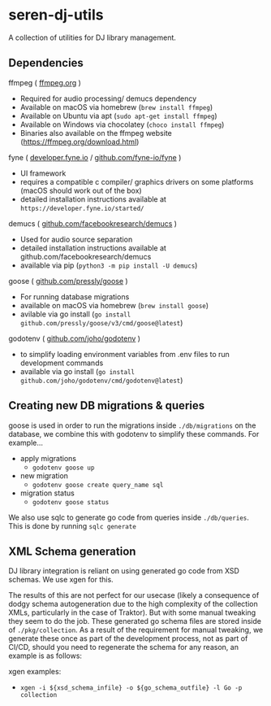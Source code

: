 # seren-dj-utils
A collection of utilities for DJ library management.


## Dependencies

ffmpeg ( [ffmpeg.org](https://ffmpeg.org/) )
- Required for audio processing/ demucs dependency
- Available on macOS via homebrew (`brew install ffmpeg`)
- Available on Ubuntu via apt (`sudo apt-get install ffmpeg`)
- Available on Windows via chocolatey (`choco install ffmpeg`)
- Binaries also available on the ffmpeg website (https://ffmpeg.org/download.html)

fyne ( [developer.fyne.io](https://developer.fyne.io/) / [github.com/fyne-io/fyne](https://github.com/fyne-io/fyne) )
- UI framework
- requires a compatible c compiler/ graphics drivers on some platforms (macOS should work out of the box)
- detailed installation instructions available at `https://developer.fyne.io/started/`

demucs ( [github.com/facebookresearch/demucs](https://github.com/facebookresearch/demucs) )
- Used for audio source separation
- detailed installation instructions available at github.com/facebookresearch/demucs
- available via pip (`python3 -m pip install -U demucs`)

goose ( [github.com/pressly/goose](https://github.com/pressly/goose) )
- For running database migrations
- available on macOS via homebrew (`brew install goose`)
- avilable via go install (`go install github.com/pressly/goose/v3/cmd/goose@latest`)

godotenv ( [github.com/joho/godotenv](https://github.com/joho/godotenv) )
- to simplify loading environment variables from .env files to run development commands
- available via go install (`go install github.com/joho/godotenv/cmd/godotenv@latest`)

## Creating new DB migrations & queries

goose is used in order to run the migrations inside `./db/migrations` on the database, we combine this with godotenv to simplify these commands. For example...

- apply migrations
    - `godotenv goose up`
- new migration
    - `godotenv goose create query_name sql`
- migration status
    - `godotenv goose status`

We also use sqlc to generate go code from queries inside `./db/queries`. This is done by running `sqlc generate`

## XML Schema generation

DJ library integration is reliant on using generated go code from XSD schemas. We use xgen for this.

The results of this are not perfect for our usecase (likely a consequence of dodgy schema autogeneration due to the high complexity of the collection XMLs, particularly in the case of Traktor). But with some manual tweaking they seem to do the job. These generated go schema files are stored inside of `./pkg/collection`. As a result of the requirement for manual tweaking, we generate these once as part of the development process, not as part of CI/CD, should you need to regenerate the schema for any reason, an example is as follows:

xgen examples:
- `xgen -i ${xsd_schema_infile} -o ${go_schema_outfile} -l Go -p collection`

